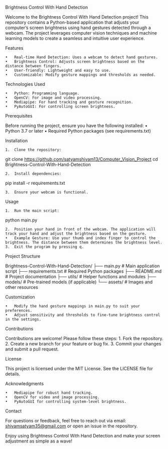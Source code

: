 Brightness Control With Hand Detection

Welcome to the Brightness Control With Hand Detection project! This repository contains a Python-based application that adjusts your computer’s screen brightness using hand gestures detected through a webcam. The project leverages computer vision techniques and machine learning models to create a seamless and intuitive user experience.

Features

	•	Real-time Hand Detection: Uses a webcam to detect hand gestures.
	•	Brightness Control: Adjusts screen brightness based on the distance between fingers.
	•	User-friendly: Lightweight and easy to use.
	•	Customizable: Modify gesture mappings and thresholds as needed.

Technologies Used

	•	Python: Programming language.
	•	OpenCV: For image and video processing.
	•	Mediapipe: For hand tracking and gesture recognition.
	•	PyAutoGUI: For controlling screen brightness.

Prerequisites

Before running the project, ensure you have the following installed:
	•	Python 3.7 or later
	•	Required Python packages (see requirements.txt)

Installation

	1.	Clone the repository:

git clone https://github.com/satyamshivam13/Computer_Vision_Project
cd Brightness-Control-With-Hand-Detection


	2.	Install dependencies:

pip install -r requirements.txt


	3.	Ensure your webcam is functional.

Usage

	1.	Run the main script:

python main.py


	2.	Position your hand in front of the webcam. The application will track your hand and adjust the brightness based on the gesture.
	•	Example Gesture: Use your thumb and index finger to control the brightness. The distance between them determines the brightness level.
	3.	Exit the program by pressing q.

Project Structure

Brightness-Control-With-Hand-Detection/
├── main.py                # Main application script
├── requirements.txt       # Required Python packages
├── README.md              # Project documentation
├── utils/                 # Helper functions and modules
├── models/                # Pre-trained models (if applicable)
└── assets/                # Images and other resources

Customization

	•	Modify the hand gesture mappings in main.py to suit your preferences.
	•	Adjust sensitivity and thresholds to fine-tune brightness control in the settings.

Contributions

Contributions are welcome! Please follow these steps:
	1.	Fork the repository.
	2.	Create a new branch for your feature or bug fix.
	3.	Commit your changes and submit a pull request.

License

This project is licensed under the MIT License. See the LICENSE file for details.

Acknowledgments

	•	Mediapipe for robust hand tracking.
	•	OpenCV for video and image processing.
	•	PyAutoGUI for controlling system-level brightness.

Contact

For questions or feedback, feel free to reach out via email: shivamsatyam35@gmail.com or open an issue in the repository.

Enjoy using Brightness Control With Hand Detection and make your screen adjustment as simple as a wave!
